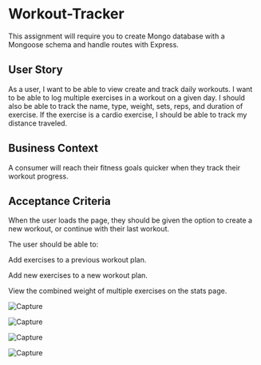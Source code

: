# Workout-Tracker
This assignment will require you to create Mongo database with a Mongoose schema and handle routes with Express.

## User Story

As a user, I want to be able to view create and track daily workouts. I want to be able to log multiple exercises in a workout on a given day. I should also be able to track the name, type, weight, sets, reps, and duration of exercise. If the exercise is a cardio exercise, I should be able to track my distance traveled.

## Business Context
A consumer will reach their fitness goals quicker when they track their workout progress.

## Acceptance Criteria
When the user loads the page, they should be given the option to create a new workout, or continue with their last workout.

The user should be able to:

Add exercises to a previous workout plan.

Add new exercises to a new workout plan.

View the combined weight of multiple exercises on the stats page.

![Capture](https://user-images.githubusercontent.com/56567819/76460155-84fdbb80-63ab-11ea-8044-e9c14a14831c.PNG)

![Capture](https://user-images.githubusercontent.com/56567819/76460197-99da4f00-63ab-11ea-9e2d-afe551243aaa.PNG)

![Capture](https://user-images.githubusercontent.com/56567819/76460306-c1311c00-63ab-11ea-9f0e-1bbeba95b9f9.PNG)

![Capture](https://user-images.githubusercontent.com/56567819/76460378-e6258f00-63ab-11ea-8ad3-c2f722f618a8.PNG)

